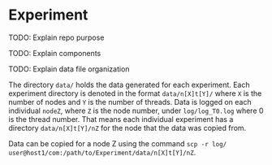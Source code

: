 # Experiment

TODO: Explain repo purpose

TODO: Explain components

TODO: Explain data file organization

The directory `data/` holds the data generated for each experiment. Each experiment directory is denoted in the format `data/n[X]t[Y]/` where `X` is the number of nodes and `Y` is the number of threads. Data is logged on each individual `nodeZ`, where `Z` is the node number, under `log/log_T0.log` where 0 is the thread number. That means each individual experiment has a directory `data/n[X]t[Y]/nZ` for the node that the data was copied from.

Data can be copied for a node Z using the command `scp -r log/ user@host1/com:/path/to/Experiment/data/n[X]t[Y]/nZ`.
